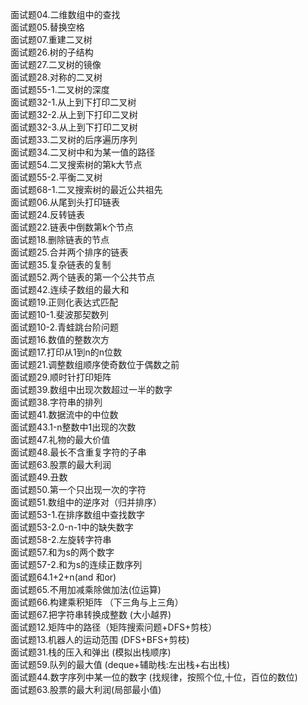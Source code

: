 面试题04.二维数组中的查找 <br>
面试题05.替换空格 <br>
面试题07.重建二叉树 <br>
面试题26.树的子结构 <br>
面试题27.二叉树的镜像 <br>
面试题28.对称的二叉树 <br>
面试题55-1.二叉树的深度 <br>
面试题32-1.从上到下打印二叉树 <br>
面试题32-2.从上到下打印二叉树 <br>
面试题32-3.从上到下打印二叉树 <br>
面试题33.二叉树的后序遍历序列 <br>
面试题34.二叉树中和为某一值的路径 <br>
面试题54.二叉搜索树的第k大节点 <br>
面试题55-2.平衡二叉树 <br>
面试题68-1.二叉搜索树的最近公共祖先 <br>
面试题06.从尾到头打印链表 <br>
面试题24.反转链表 <br>
面试题22.链表中倒数第k个节点 <br>
面试题18.删除链表的节点 <br>
面试题25.合并两个排序的链表 <br>
面试题35.复杂链表的复制 <br>
面试题52.两个链表的第一个公共节点 <br>
面试题42.连续子数组的最大和 <br>
面试题19.正则化表达式匹配 <br>
面试题10-1.斐波那契数列 <br>
面试题10-2.青蛙跳台阶问题 <br>
面试题16.数值的整数次方 <br>
面试题17.打印从1到n的n位数 <br>
面试题21.调整数组顺序使奇数位于偶数之前 <br>
面试题29.顺时针打印矩阵 <br>
面试题39.数组中出现次数超过一半的数字 <br>
面试题38.字符串的排列 <br>
面试题41.数据流中的中位数 <br>
面试题43.1-n整数中1出现的次数 <br>
面试题47.礼物的最大价值 <br>
面试题48.最长不含重复字符的子串 <br>
面试题63.股票的最大利润 <br>
面试题49.丑数<br>
面试题50.第一个只出现一次的字符 <br>
面试题51.数组中的逆序对（归并排序） <br>
面试题53-1.在排序数组中查找数字 <br>
面试题53-2.0-n-1中的缺失数字 <br>
面试题58-2.左旋转字符串 <br>
面试题57.和为s的两个数字 <br>
面试题57-2.和为s的连续正数序列 <br>
面试题64.1+2+n(and 和or) <br>
面试题65.不用加减乘除做加法(位运算) <br>
面试题66.构建乘积矩阵 （下三角与上三角）<br>
面试题67.把字符串转换成整数 (大小越界)<br>
面试题12.矩阵中的路径（矩阵搜索问题+DFS+剪枝）<br>
面试题13.机器人的运动范围 (DFS+BFS+剪枝) <br>
面试题31.栈的压入和弹出 (模拟出栈顺序) <br>
面试题59.队列的最大值 (deque+辅助栈:左出栈+右出栈) <br>
面试题44.数字序列中某一位的数字 (找规律，按照个位,十位，百位的数位)<br>
面试题63.股票的最大利润(局部最小值) <br>
